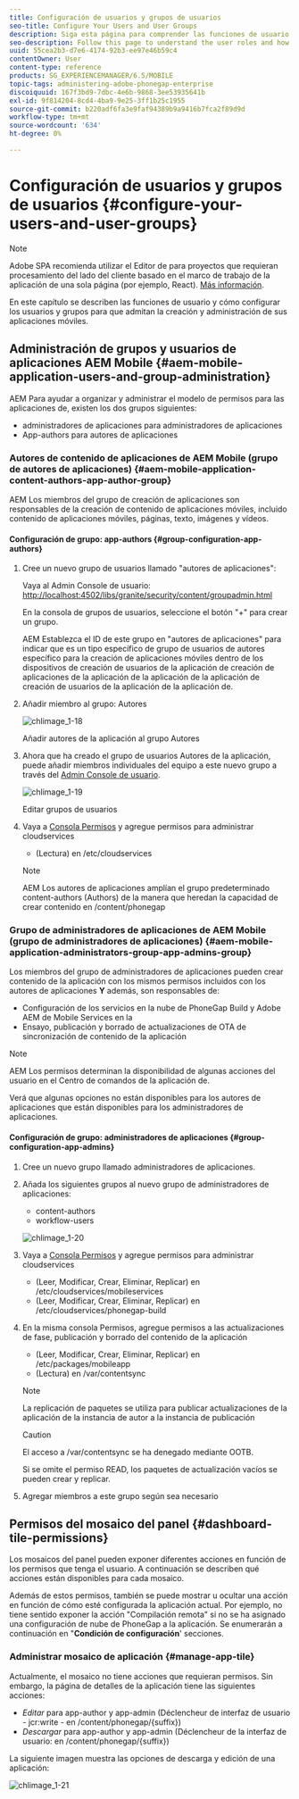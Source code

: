 ```yaml
---
title: Configuración de usuarios y grupos de usuarios
seo-title: Configure Your Users and User Groups
description: Siga esta página para comprender las funciones de usuario y cómo configurar los usuarios y grupos para que admitan la creación y administración de sus aplicaciones móviles.
seo-description: Follow this page to understand the user roles and how to configure your users and groups to support the authoring and mangement of your mobile apps.
uuid: 55cea2b3-d7e6-4174-92b3-ee97e46b59c4
contentOwner: User
content-type: reference
products: SG_EXPERIENCEMANAGER/6.5/MOBILE
topic-tags: administering-adobe-phonegap-enterprise
discoiquuid: 167f3bd9-7dbc-4e6b-9868-3ee53935641b
exl-id: 9f814204-8cd4-4ba9-9e25-3ff1b25c1955
source-git-commit: b220adf6fa3e9faf94389b9a9416b7fca2f89d9d
workflow-type: tm+mt
source-wordcount: '634'
ht-degree: 0%

---
```


# Configuración de usuarios y grupos de usuarios {#configure-your-users-and-user-groups}

>[!NOTE]
>
>Adobe SPA recomienda utilizar el Editor de para proyectos que requieran procesamiento del lado del cliente basado en el marco de trabajo de la aplicación de una sola página (por ejemplo, React). [Más información](/help/sites-developing/spa-overview.md).

En este capítulo se describen las funciones de usuario y cómo configurar los usuarios y grupos para que admitan la creación y administración de sus aplicaciones móviles.

## Administración de grupos y usuarios de aplicaciones AEM Mobile {#aem-mobile-application-users-and-group-administration}

AEM Para ayudar a organizar y administrar el modelo de permisos para las aplicaciones de, existen los dos grupos siguientes:

* administradores de aplicaciones para administradores de aplicaciones
* App-authors para autores de aplicaciones

### Autores de contenido de aplicaciones de AEM Mobile (grupo de autores de aplicaciones) {#aem-mobile-application-content-authors-app-author-group}

AEM Los miembros del grupo de creación de aplicaciones son responsables de la creación de contenido de aplicaciones móviles, incluido contenido de aplicaciones móviles, páginas, texto, imágenes y vídeos.

#### Configuración de grupo: app-authors {#group-configuration-app-authors}

1. Cree un nuevo grupo de usuarios llamado &quot;autores de aplicaciones&quot;:

   Vaya al Admin Console de usuario: [http://localhost:4502/libs/granite/security/content/groupadmin.html](http://localhost:4502/libs/granite/security/content/groupadmin.html)

   En la consola de grupos de usuarios, seleccione el botón &quot;+&quot; para crear un grupo.

   AEM Establezca el ID de este grupo en &quot;autores de aplicaciones&quot; para indicar que es un tipo específico de grupo de usuarios de autores específico para la creación de aplicaciones móviles dentro de los dispositivos de creación de usuarios de la aplicación de creación de aplicaciones de la aplicación de la aplicación de la aplicación de creación de usuarios de la aplicación de la aplicación de.

1. Añadir miembro al grupo: Autores

   ![chlimage_1-18](assets/chlimage_1-18.png)

   Añadir autores de la aplicación al grupo Autores

1. Ahora que ha creado el grupo de usuarios Autores de la aplicación, puede añadir miembros individuales del equipo a este nuevo grupo a través del [Admin Console de usuario](http://localhost:4502/libs/granite/security/content/useradmin.md).

   ![chlimage_1-19](assets/chlimage_1-19.png)

   Editar grupos de usuarios

1. Vaya a [Consola Permisos](http://localhost:4502/useradmin) y agregue permisos para administrar cloudservices

   * (Lectura) en /etc/cloudservices
   >[!NOTE]
   >
   >AEM Los autores de aplicaciones amplían el grupo predeterminado content-authors (Authors) de la manera que heredan la capacidad de crear contenido en /content/phonegap

### Grupo de administradores de aplicaciones de AEM Mobile (grupo de administradores de aplicaciones) {#aem-mobile-application-administrators-group-app-admins-group}

Los miembros del grupo de administradores de aplicaciones pueden crear contenido de la aplicación con los mismos permisos incluidos con los autores de aplicaciones **Y** además, son responsables de:

* Configuración de los servicios en la nube de PhoneGap Build y Adobe AEM de Mobile Services en la
* Ensayo, publicación y borrado de actualizaciones de OTA de sincronización de contenido de la aplicación

>[!NOTE]
>
>AEM Los permisos determinan la disponibilidad de algunas acciones del usuario en el Centro de comandos de la aplicación de.
>
>Verá que algunas opciones no están disponibles para los autores de aplicaciones que están disponibles para los administradores de aplicaciones.

#### Configuración de grupo: administradores de aplicaciones {#group-configuration-app-admins}

1. Cree un nuevo grupo llamado administradores de aplicaciones.
1. Añada los siguientes grupos al nuevo grupo de administradores de aplicaciones:

   * content-authors
   * workflow-users

   ![chlimage_1-20](assets/chlimage_1-20.png)

1. Vaya a [Consola Permisos](http://localhost:4502/useradmin) y agregue permisos para administrar cloudservices

   * (Leer, Modificar, Crear, Eliminar, Replicar) en /etc/cloudservices/mobileservices
   * (Leer, Modificar, Crear, Eliminar, Replicar) en /etc/cloudservices/phonegap-build

1. En la misma consola Permisos, agregue permisos a las actualizaciones de fase, publicación y borrado del contenido de la aplicación

   * (Leer, Modificar, Crear, Eliminar, Replicar) en /etc/packages/mobileapp
   * (Lectura) en /var/contentsync

   >[!NOTE]
   >
   >La replicación de paquetes se utiliza para publicar actualizaciones de la aplicación de la instancia de autor a la instancia de publicación

   >[!CAUTION]
   >
   >El acceso a /var/contentsync se ha denegado mediante OOTB.
   >
   >Si se omite el permiso READ, los paquetes de actualización vacíos se pueden crear y replicar.

1. Agregar miembros a este grupo según sea necesario

## Permisos del mosaico del panel {#dashboard-tile-permissions}

Los mosaicos del panel pueden exponer diferentes acciones en función de los permisos que tenga el usuario. A continuación se describen qué acciones están disponibles para cada mosaico.

Además de estos permisos, también se puede mostrar u ocultar una acción en función de cómo esté configurada la aplicación actual. Por ejemplo, no tiene sentido exponer la acción &quot;Compilación remota&quot; si no se ha asignado una configuración de nube de PhoneGap a la aplicación. Se enumerarán a continuación en &quot;**Condición de configuración**&#39; secciones.

### Administrar mosaico de aplicación {#manage-app-tile}

Actualmente, el mosaico no tiene acciones que requieran permisos. Sin embargo, la página de detalles de la aplicación tiene las siguientes acciones:

* *Editar* para app-author y app-admin (Déclencheur de interfaz de usuario - jcr:write - en /content/phonegap/{suffix})
* *Descargar* para app-author y app-admin (Déclencheur de la interfaz de usuario: en /content/phonegap/{suffix})

La siguiente imagen muestra las opciones de descarga y edición de una aplicación:

![chlimage_1-21](assets/chlimage_1-21.png)
